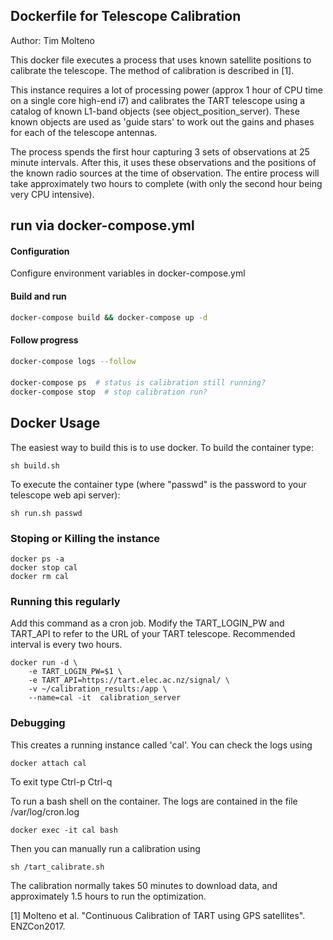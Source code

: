 ## Dockerfile for Telescope Calibration

Author: Tim Molteno

This docker file executes a process that uses known satellite positions to calibrate the telescope. The method of calibration is described in [1].

This instance requires a lot of processing power (approx 1 hour of CPU time on a single core high-end i7) and calibrates the TART telescope using a catalog of known L1-band objects (see object_position_server). These known objects are used as 'guide stars' to work out the gains and phases for each of the telescope antennas.

The process spends the first hour capturing 3 sets of observations at 25 minute intervals. After this, it uses these observations and the positions of the known radio sources at the time of observation. The entire process will take approximately two hours to complete (with only the second hour being very CPU intensive).

## run via docker-compose.yml

#### Configuration
Configure environment variables in docker-compose.yml

#### Build and run
```bash
docker-compose build && docker-compose up -d
```

#### Follow progress
```bash
docker-compose logs --follow
```

####
```bash
docker-compose ps  # status is calibration still running?
docker-compose stop  # stop calibration run?
```



## Docker Usage

The easiest way to build this is to use docker. To build the container type:

    sh build.sh

To execute the container type (where "passwd" is the password to your telescope web api server):

    sh run.sh passwd


### Stoping or Killing the instance

    docker ps -a
    docker stop cal
    docker rm cal


### Running this regularly

Add this command as a cron job. Modify the TART_LOGIN_PW and TART_API to refer to the URL of your TART telescope. Recommended interval is every two hours.

    docker run -d \
        -e TART_LOGIN_PW=$1 \
        -e TART_API=https://tart.elec.ac.nz/signal/ \
        -v ~/calibration_results:/app \
        --name=cal -it  calibration_server
    
### Debugging

This creates a running instance called 'cal'. You can check the logs using 

    docker attach cal

To exit type Ctrl-p Ctrl-q


To run a bash shell on the container. The logs are contained in the file /var/log/cron.log

    docker exec -it cal bash
    
Then you can manually run a calibration using

    sh /tart_calibrate.sh

The calibration normally takes 50 minutes to download data, and approximately 1.5 hours to run the optimization.

[1] Molteno et al. "Continuous Calibration of TART using GPS satellites". ENZCon2017.

